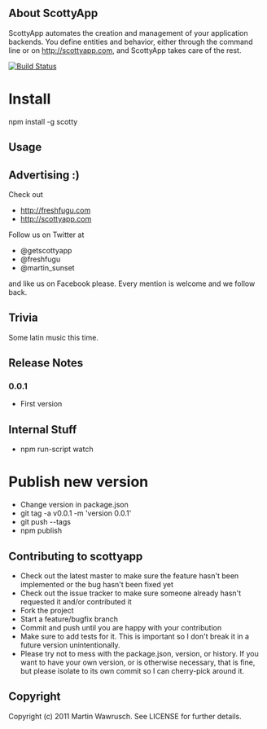 ## About ScottyApp

ScottyApp automates the creation and management of your application backends. You define entities and behavior, either through the command line or on http://scottyapp.com, and ScottyApp takes care of the rest.

[![Build Status](https://secure.travis-ci.org/scottyapp/scotty.png)](http://travis-ci.org/scottyapp/scotty.png)

# Install

npm install -g scotty

## Usage



## Advertising :)

Check out 

* http://freshfugu.com 
* http://scottyapp.com

Follow us on Twitter at 

* @getscottyapp
* @freshfugu 
* @martin_sunset

and like us on Facebook please. Every mention is welcome and we follow back.

## Trivia

Some latin music this time.

## Release Notes

### 0.0.1

* First version

## Internal Stuff

* npm run-script watch

# Publish new version

* Change version in package.json
* git tag -a v0.0.1 -m 'version 0.0.1'
* git push --tags
* npm publish

## Contributing to scottyapp
 
* Check out the latest master to make sure the feature hasn't been implemented or the bug hasn't been fixed yet
* Check out the issue tracker to make sure someone already hasn't requested it and/or contributed it
* Fork the project
* Start a feature/bugfix branch
* Commit and push until you are happy with your contribution
* Make sure to add tests for it. This is important so I don't break it in a future version unintentionally.
* Please try not to mess with the package.json, version, or history. If you want to have your own version, or is otherwise necessary, that is fine, but please isolate to its own commit so I can cherry-pick around it.

## Copyright

Copyright (c) 2011 Martin Wawrusch. See LICENSE for
further details.


